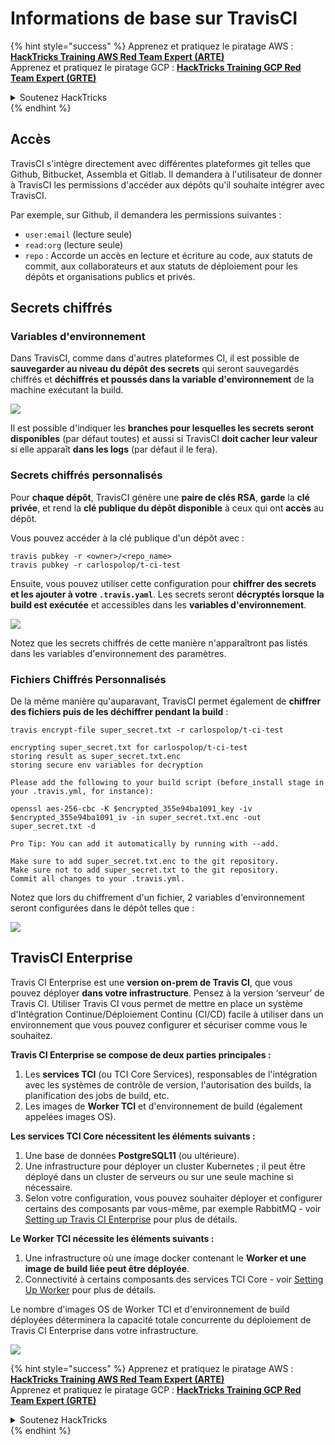 # Informations de base sur TravisCI

{% hint style="success" %}
Apprenez et pratiquez le piratage AWS :<img src="/.gitbook/assets/image.png" alt="" data-size="line">[**HackTricks Training AWS Red Team Expert (ARTE)**](https://training.hacktricks.xyz/courses/arte)<img src="/.gitbook/assets/image.png" alt="" data-size="line">\
Apprenez et pratiquez le piratage GCP : <img src="/.gitbook/assets/image (2).png" alt="" data-size="line">[**HackTricks Training GCP Red Team Expert (GRTE)**<img src="/.gitbook/assets/image (2).png" alt="" data-size="line">](https://training.hacktricks.xyz/courses/grte)

<details>

<summary>Soutenez HackTricks</summary>

* Consultez les [**plans d'abonnement**](https://github.com/sponsors/carlospolop) !
* **Rejoignez le** 💬 [**groupe Discord**](https://discord.gg/hRep4RUj7f) ou le [**groupe telegram**](https://t.me/peass) ou **suivez-nous** sur **Twitter** 🐦 [**@hacktricks\_live**](https://twitter.com/hacktricks\_live)**.**
* **Partagez des astuces de piratage en soumettant des PRs aux dépôts github** [**HackTricks**](https://github.com/carlospolop/hacktricks) et [**HackTricks Cloud**](https://github.com/carlospolop/hacktricks-cloud).

</details>
{% endhint %}

## Accès

TravisCI s'intègre directement avec différentes plateformes git telles que Github, Bitbucket, Assembla et Gitlab. Il demandera à l'utilisateur de donner à TravisCI les permissions d'accéder aux dépôts qu'il souhaite intégrer avec TravisCI.

Par exemple, sur Github, il demandera les permissions suivantes :

* `user:email` (lecture seule)
* `read:org` (lecture seule)
* `repo` : Accorde un accès en lecture et écriture au code, aux statuts de commit, aux collaborateurs et aux statuts de déploiement pour les dépôts et organisations publics et privés.

## Secrets chiffrés

### Variables d'environnement

Dans TravisCI, comme dans d'autres plateformes CI, il est possible de **sauvegarder au niveau du dépôt des secrets** qui seront sauvegardés chiffrés et **déchiffrés et poussés dans la variable d'environnement** de la machine exécutant la build.

![](<../../.gitbook/assets/image (203).png>)

Il est possible d'indiquer les **branches pour lesquelles les secrets seront disponibles** (par défaut toutes) et aussi si TravisCI **doit cacher leur valeur** si elle apparaît **dans les logs** (par défaut il le fera).

### Secrets chiffrés personnalisés

Pour **chaque dépôt**, TravisCI génère une **paire de clés RSA**, **garde** la **clé privée**, et rend la **clé publique du dépôt disponible** à ceux qui ont **accès** au dépôt.

Vous pouvez accéder à la clé publique d'un dépôt avec :
```
travis pubkey -r <owner>/<repo_name>
travis pubkey -r carlospolop/t-ci-test
```
Ensuite, vous pouvez utiliser cette configuration pour **chiffrer des secrets et les ajouter à votre `.travis.yaml`**. Les secrets seront **décryptés lorsque la build est exécutée** et accessibles dans les **variables d'environnement**.

![](<../../.gitbook/assets/image (139).png>)

Notez que les secrets chiffrés de cette manière n'apparaîtront pas listés dans les variables d'environnement des paramètres.

### Fichiers Chiffrés Personnalisés

De la même manière qu'auparavant, TravisCI permet également de **chiffrer des fichiers puis de les déchiffrer pendant la build** :
```
travis encrypt-file super_secret.txt -r carlospolop/t-ci-test

encrypting super_secret.txt for carlospolop/t-ci-test
storing result as super_secret.txt.enc
storing secure env variables for decryption

Please add the following to your build script (before_install stage in your .travis.yml, for instance):

openssl aes-256-cbc -K $encrypted_355e94ba1091_key -iv $encrypted_355e94ba1091_iv -in super_secret.txt.enc -out super_secret.txt -d

Pro Tip: You can add it automatically by running with --add.

Make sure to add super_secret.txt.enc to the git repository.
Make sure not to add super_secret.txt to the git repository.
Commit all changes to your .travis.yml.
```
Notez que lors du chiffrement d'un fichier, 2 variables d'environnement seront configurées dans le dépôt telles que :

![](<../../.gitbook/assets/image (170).png>)

## TravisCI Enterprise

Travis CI Enterprise est une **version on-prem de Travis CI**, que vous pouvez déployer **dans votre infrastructure**. Pensez à la version ‘serveur’ de Travis CI. Utiliser Travis CI vous permet de mettre en place un système d'Intégration Continue/Déploiement Continu (CI/CD) facile à utiliser dans un environnement que vous pouvez configurer et sécuriser comme vous le souhaitez.

**Travis CI Enterprise se compose de deux parties principales :**

1. Les **services TCI** (ou TCI Core Services), responsables de l'intégration avec les systèmes de contrôle de version, l'autorisation des builds, la planification des jobs de build, etc.
2. Les images de **Worker TCI** et d'environnement de build (également appelées images OS).

**Les services TCI Core nécessitent les éléments suivants :**

1. Une base de données **PostgreSQL11** (ou ultérieure).
2. Une infrastructure pour déployer un cluster Kubernetes ; il peut être déployé dans un cluster de serveurs ou sur une seule machine si nécessaire.
3. Selon votre configuration, vous pouvez souhaiter déployer et configurer certains des composants par vous-même, par exemple RabbitMQ - voir [Setting up Travis CI Enterprise](https://docs.travis-ci.com/user/enterprise/tcie-3.x-setting-up-travis-ci-enterprise/) pour plus de détails.

**Le Worker TCI nécessite les éléments suivants :**

1. Une infrastructure où une image docker contenant le **Worker et une image de build liée peut être déployée**.
2. Connectivité à certains composants des services TCI Core - voir [Setting Up Worker](https://docs.travis-ci.com/user/enterprise/setting-up-worker/) pour plus de détails.

Le nombre d'images OS de Worker TCI et d'environnement de build déployées déterminera la capacité totale concurrente du déploiement de Travis CI Enterprise dans votre infrastructure.

![](<../../.gitbook/assets/image (199).png>)

{% hint style="success" %}
Apprenez et pratiquez le piratage AWS :<img src="/.gitbook/assets/image.png" alt="" data-size="line">[**HackTricks Training AWS Red Team Expert (ARTE)**](https://training.hacktricks.xyz/courses/arte)<img src="/.gitbook/assets/image.png" alt="" data-size="line">\
Apprenez et pratiquez le piratage GCP : <img src="/.gitbook/assets/image (2).png" alt="" data-size="line">[**HackTricks Training GCP Red Team Expert (GRTE)**<img src="/.gitbook/assets/image (2).png" alt="" data-size="line">](https://training.hacktricks.xyz/courses/grte)

<details>

<summary>Soutenez HackTricks</summary>

* Consultez les [**plans d'abonnement**](https://github.com/sponsors/carlospolop) !
* **Rejoignez le** 💬 [**groupe Discord**](https://discord.gg/hRep4RUj7f) ou le [**groupe telegram**](https://t.me/peass) ou **suivez-nous** sur **Twitter** 🐦 [**@hacktricks\_live**](https://twitter.com/hacktricks\_live)**.**
* **Partagez des astuces de piratage en soumettant des PRs aux dépôts github** [**HackTricks**](https://github.com/carlospolop/hacktricks) et [**HackTricks Cloud**](https://github.com/carlospolop/hacktricks-cloud).

</details>
{% endhint %}

